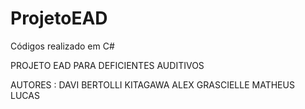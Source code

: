 # ProjetoEAD
Códigos realizado em C#

PROJETO EAD PARA DEFICIENTES AUDITIVOS

AUTORES : DAVI BERTOLLI KITAGAWA
          ALEX GRASCIELLE
          MATHEUS  
          LUCAS
